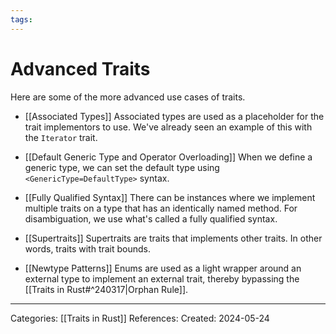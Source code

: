```yaml
---
tags:
---
```

# Advanced Traits
Here are some of the more advanced use cases of traits. 

- [[Associated Types]]
Associated types are used as a placeholder for the trait implementors to use. We've already seen an example of this with the `Iterator` trait.

- [[Default Generic Type and Operator Overloading]]
When we define a generic type, we can set the default type using `<GenericType=DefaultType>` syntax.

- [[Fully Qualified Syntax]]
There can be instances where we implement multiple traits on a type that has an identically named method. For disambiguation, we use what's called a fully qualified syntax.

- [[Supertraits]]
Supertraits are traits that implements other traits. In other words, traits with trait bounds.

- [[Newtype Patterns]]
Enums are used as a light wrapper around an external type to implement an external trait, thereby bypassing the [[Traits in Rust#^240317|Orphan Rule]]. 

---
Categories: [[Traits in Rust]]
References:
Created: 2024-05-24
